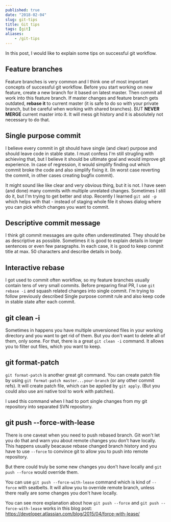 ```yaml
---
published: true
date: "2018-02-04"
slug: git-tips
title: Git tips
tags: [git]
aliases:
    - /git-tips
---
```


In this post, I would like to explain some tips on successful git workflow.

## Feature branches

Feature branches is very common and I think one of most important concepts of successful git workflow. Before you start working on new feature, create a new branch for it based on latest master. Then commit all work into this feature branch. If master changes and feature branch gets outdated, **rebase it** to current master (it is safe to do so with your private branch, but be careful when working with shared branches). BUT **NEVER MERGE** current master into it. It will mess git history and it is absolutely not necessary to do that.

## Single purpose commit

I believe every commit in git should have single (and clear) purpose and should leave code in stable state. I must confess I'm still strugling with achieving that, but I believe it should be ultimate goal and would improve git experience. In case of regression, it would simplify finding out which commit broke the code and also simplify fixing it. (In worst case reverting the commit, in other cases creating bugfix commit).

It might sound like like clear and very obvious thing, but it is not. I have seen (and done) many commits with multiple unrelated changes. Sometimes I still do it, but I'm trying to get better and stop. Recently I learned `git add -p` which helps with that - instead of staging whole file it shows dialog where you can pick which changes you want to commit.

## Descriptive commit message

I think git commit messages are quite often underestimated. They should be as descriptive as possible. Sometimes it is good to explain details in longer sentences or even few paragraphs. In each case, it is good to keep commit title at max. 50 characters and describe details in body.

## Interactive rebase

I got used to commit often workflow, so my feature branches usually contain tens of very small commits. Before preparing final PR, I use `git rebase -i` and squash related changes into single commit. I'm trying to follow previously described Single purpose commit rule and also keep code in stable state after each commit.

## git clean -i

Sometimes in happens you have multiple unversioned files in your working directory and you want to get rid of them. But you don't want to delete all of them, only some. For that, there is a great `git clean -i` command. It allows you to filter out files, which you want to keep.

## git format-patch

`git format-patch` is another great git command. You can create patch file by using `git format-patch master...your-branch` (or any other commit refs).
It will create patch file, which can be applied by `git apply`. (But you could also use ani native tool to work with patches).

I used this command when I had to port single changes from my git repository into separated SVN repository.

## git push --force-with-lease

There is one caveat when you need to push rebased branch. Git won't let you do that and warn you about remote changes you don't have locally. This happens usually beacause rebase changed branch history and you have to use `--force` to convince git to allow you to push into remote repository.

But there could truly be some new  changes you don't have locally and `git push --force` would override them.

You can use `git push --force-with-lease` command which is kind of `--force` with seatbelts. It will allow you to override remote branch, unless there really are some changes you don't have locally.

You can see more explanation about how `git push --force` and `git push --force-with-lease` works in this blog post: https://developer.atlassian.com/blog/2015/04/force-with-lease/
